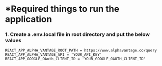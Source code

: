 # *Required things to run the application 
### 1. Create a .env.local file in root directory and put the below values
```
REACT_APP_ALPHA_VANTAGE_ROOT_PATH = https://www.alphavantage.co/query
REACT_APP_ALPHA_VANTAGE_API = 'YOUR_API_KEY'
REACT_APP_GOOGLE_OAuth_CLIENT_ID = 'YOUR_GOOGLE_OAUTH_CLIENT_ID'
```